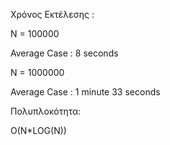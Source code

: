 Χρόνος Εκτέλεσης :

N = 100000

Average Case : 8 seconds 

N = 1000000

Average Case : 1 minute 33 seconds

Πολυπλοκότητα:

O(N*LOG(N))
